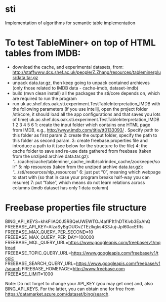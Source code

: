 # sti
Implementation of algorithms for semantic table implementation

# To test TableMiner+ on top of HTML tables from IMDB:
- download the cache, and experimental datasets, from: http://staffwww.dcs.shef.ac.uk/people/Z.Zhang/resources/tableminerplus/data.tar.gz
- unpack data.tar.gz, then keep going to unpack contained archieves (only those related to IMDB data - cache-imdb, dataset-imdb)
- build (mvn clean install) all the packages the sti/core depends on, which are required to run the program
- run uk.ac.shef.dcs.oak.sti.experiment.TestTableInterpretation_IMDB with the following parameters (if you use intellij, open the project folder /sti/core, it should load all the app configurations and that saves you lots of time)
uk.ac.shef.dcs.oak.sti.experiment.TestTableInterpretation_IMDB 1 2 3 4 5 6
1: create the input folder which contains one HTML page from IMDB, e.g., http://www.imdb.com/title/tt0133093/ . Specify path to this folder as first param 
2: create the output folder, specify the path to this folder as second param.
3: create freebase.properties file and introduce a path to it (see below for the structure fo the file)
4: the cache folder to save and re-use data gathered from freebase (taken from the unziped archive data.tar.gz): “.../cache/cache/tableminer_cache_imdb/solrindex_cache/zookeeper/solr"
5: nlp resources (taken from the unziped archive data.tar.gz): “…/sti/resources/nlp_resources"
6: just put “0”, meaning which webpage to start with (so that in case your program breaks half-way you can resume)
7: put “false”, which means do not learn relations across columns (imdb dataset has only 1 data column)

# Freebase properties file structure
BING_API_KEYS=khkFliAQ0J5RBQeUWEWTOJ4afIF1t1hDTKivb3ExAhQ
FREEBASE_API_KEY=AIzaSyBgOUGvZTEzlkgks4S3Juj-JpI60acEfRs
FREEBASE_MAX_QUERY_PER_SECOND=10
FREEBASE_MAX_QUERY_PER_DAY=100000
FREEBASE_MQL_QUERY_URL=https://www.googleapis.com/freebase/v1/mqlread
FREEBASE_TOPIC_QUERY_URL=https://www.googleapis.com/freebase/v1/topic
FREEBASE_SEARCH_QUERY_URL=https://www.googleapis.com/freebase/v1/search
FREEBASE_HOMEPAGE=http://www.freebase.com
FREEBASE_LIMIT=1000

Note: Do not forget to change your API_KEY (you may get one) and, also BING_API_KEYS. For the latter, you can obtain one for free from https://datamarket.azure.com/dataset/bing/search.

